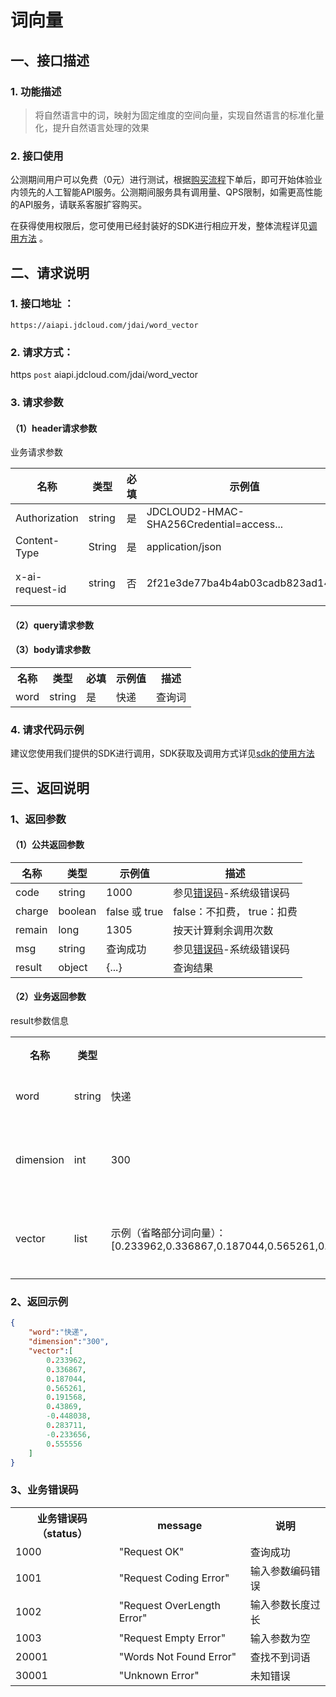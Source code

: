 # 词向量

## 一、接口描述

### 1. 功能描述
> 将自然语言中的词，映射为固定维度的空间向量，实现自然语言的标准化量化，提升自然语言处理的效果

### 2. 接口使用

公测期间用户可以免费（0元）进行测试，根据[购买流程](../Pricing/Purchase-Process.md)下单后，即可开始体验业内领先的人工智能API服务。公测期间服务具有调用量、QPS限制，如需更高性能的API服务，请联系客服扩容购买。

在获得使用权限后，您可使用已经封装好的SDK进行相应开发，整体流程详见[调用方法](../Operation-Guide/call-methods.md)  。

## 二、请求说明

### 1. 接口地址 ：

```
https://aiapi.jdcloud.com/jdai/word_vector
```

### 2. 请求方式：

https `post` aiapi.jdcloud.com/jdai/word_vector

### 3. 请求参数

#### （1）header请求参数
业务请求参数

名称 | 类型 | 必填 | 示例值 | 描述
------|------|-----|-----|-----
Authorization | string | 是 | JDCLOUD2-HMAC-SHA256Credential=access... | 签名
Content-Type | String | 是 | application/json | 标准编码格式
x-ai-request-id | string | 否 | 2f21e3de77ba4b4ab03cadb823ad145c | 格式：UUID.randomUUID().toStri ng().replace("-","")

#### （2）query请求参数

#### （3）body请求参数

<table>
   <tr>
      <th>名称</th>
      <th>类型</th>
      <th>必填</th>
      <th>示例值</th>
      <th>描述</th>
   </tr>
   <tr>
      <td>word</td>
      <td>string</td>
      <td>是</td>
      <td>快递</td>
      <td>查询词</td>
   </tr>
</table>

### 4. 请求代码示例
建议您使用我们提供的SDK进行调用，SDK获取及调用方式详见[sdk的使用方法](../Operation-Guide/Use-Sdk.md)


## 三、返回说明
### 1、返回参数

#### （1）公共返回参数

名称 | 类型 | 示例值 | 描述
------|------|-----|-----
code | string | 1000 | 参见[错误码](Error-Code.md)-系统级错误码
charge | boolean | false 或 true | false：不扣费， true：扣费
remain | long | 1305 | 按天计算剩余调用次数
msg | string | 查询成功 | 参见[错误码](Error-Code.md)-系统级错误码
result | object | {...} | 查询结果


#### （2）业务返回参数
result参数信息

<table>
   <tr>
      <th>名称</th>
      <th>类型</th>
      <th>示例值</th>
      <th>描述</th>
   </tr>
   <tr>
      <td>word</td>
      <td>string</td>
      <td>快递</td>
      <td>查询词</td>
   </tr>
   <tr>
      <td>dimension</td>
      <td>int</td>
      <td>300</td>
      <td>词向量维度</td>
   </tr>
   <tr>
      <td>vector</td>
      <td>list</td>
      <td>示例（省略部分词向量）：[0.233962,0.336867,0.187044,0.565261,0.191568,0.43869,-0.448038,0.283711,-0.233656,0.555556]</td>
      <td>词向量列表</td>
   </tr>
</table>

### 2、返回示例

```JSON
{
    "word":"快递",
    "dimension":"300",
    "vector":[
        0.233962,
        0.336867,
        0.187044,
        0.565261,
        0.191568,
        0.43869,
        -0.448038,
        0.283711,
        -0.233656,
        0.555556
    ]
}
```

### 3、业务错误码
<table>
   <tr>
      <th>业务错误码（status）</th>
      <th>message </th>
      <th>说明 </th>
   </tr>
   <tr>
      <td>1000</td>
      <td>"Request OK"</td>
      <td>查询成功</td>
   </tr>
   <tr>
      <td>1001</td>
      <td>"Request Coding Error"</td>
      <td>输入参数编码错误</td>
   </tr>
   <tr>
      <td>1002</td>
      <td>"Request OverLength Error"</td>
      <td>输入参数长度过长</td>
   </tr>
   <tr>
      <td>1003</td>
      <td>"Request Empty Error"</td>
      <td>输入参数为空</td>
   </tr>
   <tr>
      <td>20001</td>
      <td>"Words Not Found Error"</td>
      <td>查找不到词语</td>
   </tr>
   <tr>
      <td>30001</td>
      <td>"Unknown Error"</td>
      <td>未知错误</td>
   </tr>
</table>